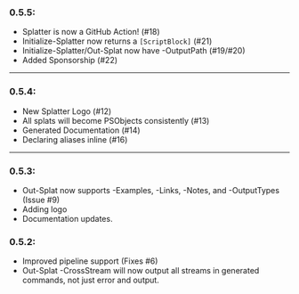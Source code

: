 ### 0.5.5:

* Splatter is now a GitHub Action! (#18)
* Initialize-Splatter now returns a `[ScriptBlock]` (#21)
* Initialize-Splatter/Out-Splat now have -OutputPath (#19/#20)
* Added Sponsorship (#22)

---

### 0.5.4:

* New Splatter Logo (#12)
* All splats will become PSObjects consistently (#13)
* Generated Documentation (#14)
* Declaring aliases inline (#16)

---

### 0.5.3:
* Out-Splat now supports -Examples, -Links, -Notes, and -OutputTypes (Issue #9)
* Adding logo
* Documentation updates.

### 0.5.2:
* Improved pipeline support (Fixes #6)
* Out-Splat -CrossStream will now output all streams in generated commands, not just error and output.
